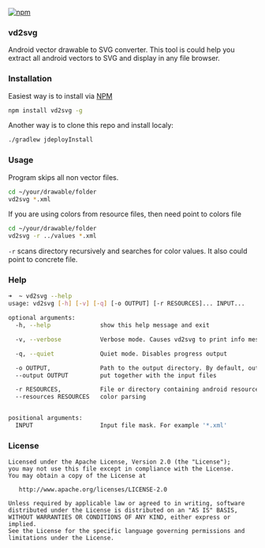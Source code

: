 [![npm](https://img.shields.io/npm/v/vd2svg.svg)](https://www.npmjs.com/package/vd2svg)

### vd2svg

Android vector drawable to SVG converter.
This tool is could help you extract all android vectors to SVG and display in any file browser.

### Installation

Easiest way is to install via [NPM](https://www.npmjs.com/package/vd2svg)
```bash
npm install vd2svg -g
```

Another way is to clone this repo and install localy:

```bash
./gradlew jdeployInstall
```

### Usage

Program skips all non vector files.

```bash
cd ~/your/drawable/folder
vd2svg *.xml
```

If you are using colors from resource files, then need point to colors file

```bash
cd ~/your/drawable/folder
vd2svg -r ../values *.xml
``` 

`-r` scans directory recursively and searches for color values.
It also could point to concrete file.

### Help

```bash
➜  ~ vd2svg --help
usage: vd2svg [-h] [-v] [-q] [-o OUTPUT] [-r RESOURCES]... INPUT...

optional arguments:
  -h, --help              show this help message and exit

  -v, --verbose           Verbose mode. Causes vd2svg to print info messages

  -q, --quiet             Quiet mode. Disables progress output

  -o OUTPUT,              Path to the output directory. By default, output is
  --output OUTPUT         put together with the input files

  -r RESOURCES,           File or directory containing android resources for
  --resources RESOURCES   color parsing


positional arguments:
  INPUT                   Input file mask. For example '*.xml'
```

### License

```
Licensed under the Apache License, Version 2.0 (the "License");
you may not use this file except in compliance with the License.
You may obtain a copy of the License at

   http://www.apache.org/licenses/LICENSE-2.0

Unless required by applicable law or agreed to in writing, software
distributed under the License is distributed on an "AS IS" BASIS,
WITHOUT WARRANTIES OR CONDITIONS OF ANY KIND, either express or implied.
See the License for the specific language governing permissions and
limitations under the License.
```
